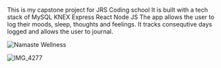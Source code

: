 This is my capstone project for JRS Coding school
It is built with a tech stack of
MySQL
KNEX
Express
React
Node JS
The app allows the user to log their moods, sleep, thoughts and feelings. It tracks consequtive days logged and allows the user to journal.



![Namaste Wellness](https://user-images.githubusercontent.com/121504846/228036271-b6b335f8-1a84-4dfa-a1ba-a96f6fd77be3.jpg)

![IMG_4277](https://user-images.githubusercontent.com/121504846/228035793-aa78d7a7-a7ec-4ce1-8524-bbe01c7ee5ce.JPG)
